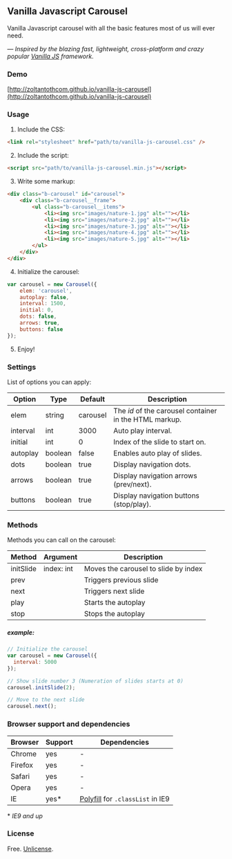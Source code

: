 Vanilla Javascript Carousel
-------

Vanilla Javascript carousel with all the basic features most of us will ever need.

*— Inspired by the blazing fast, lightweight, cross-platform and crazy popular [Vanilla JS](http://vanilla-js.com/)  framework.*

### Demo

[http://zoltantothcom.github.io/vanilla-js-carousel](http://zoltantothcom.github.io/vanilla-js-carousel)

### Usage

1. Include the CSS:

  ```html
  <link rel="stylesheet" href="path/to/vanilla-js-carousel.css" />
  ```

2. Include the script:

  ```html
  <script src="path/to/vanilla-js-carousel.min.js"></script>
  ```

3. Write some markup:

  ```html
  <div class="b-carousel" id="carousel">
      <div class="b-carousel__frame">
          <ul class="b-carousel__items">
              <li><img src="images/nature-1.jpg" alt=""></li>
              <li><img src="images/nature-2.jpg" alt=""></li>
              <li><img src="images/nature-3.jpg" alt=""></li>
              <li><img src="images/nature-4.jpg" alt=""></li>
              <li><img src="images/nature-5.jpg" alt=""></li>
          </ul>
      </div>
  </div>
  ```

4. Initialize the carousel:

  ```javascript
  var carousel = new Carousel({
      elem: 'carousel',
      autoplay: false,
      interval: 1500,
      initial: 0,
      dots: false,
      arrows: true,
      buttons: false
  });
  ```

5. Enjoy!

### Settings

List of options you can apply:

Option | Type | Default | Description
------ | ---- | ------- | -----------
elem | string | carousel | The _id_ of the carousel container in the HTML markup.
interval | int  | 3000 | Auto play interval.
initial | int | 0 | Index of the slide to start on.
autoplay | boolean | false | Enables auto play of slides.
dots | boolean | true | Display navigation dots.
arrows | boolean | true | Display navigation arrows (prev/next).
buttons | boolean | true | Display navigation buttons (stop/play).

### Methods

Methods you can call on the carousel:

Method | Argument | Description
------ | -------- | -----------
initSlide | index: int | Moves the carousel to slide by index
prev | | Triggers previous slide
next | | Triggers next slide
play | | Starts the autoplay
stop | | Stops the autoplay

##### example:

```javascript
// Initialize the carousel
var carousel = new Carousel({
  interval: 5000
});

// Show slide number 3 (Numeration of slides starts at 0)
carousel.initSlide(2);

// Move to the next slide
carousel.next();
```

### Browser support and dependencies

Browser | Support | Dependencies
------ | -------- | -----------
Chrome | yes | -
Firefox | yes | -
Safari | yes | -
Opera | yes | -
IE | yes* | [Polyfill](//cdn.jsdelivr.net/classlist/2014.01.31/classList.min.js) for `.classList` in IE9

\* _IE9 and up_

### License

Free. [Unlicense](http://unlicense.org).
